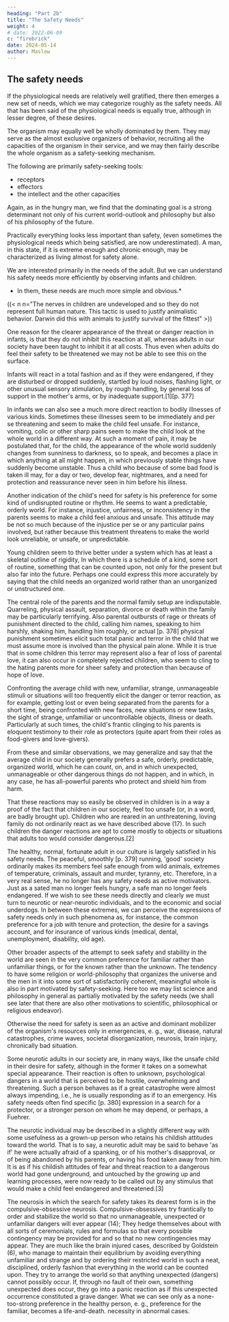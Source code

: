 ```yaml
---
heading: "Part 2b"
title: "The Safety Needs"
weight: 4
# date: 2022-06-09
c: "firebrick"
date: 2024-05-14
author: Maslow
---
```



## The safety needs

If the physiological needs are relatively well gratified, there then emerges a new set of needs, which we may categorize roughly as the safety needs. All that has been said of the physiological needs is equally true, although in lesser degree, of these desires.

The organism may equally well be wholly dominated by them. They may serve as the almost exclusive organizers of behavior, recruiting all the capacities of the organism in their service, and we may then fairly describe the whole organism as a safety-seeking mechanism.



The following are primarily safety-seeking tools:
- receptors
- effectors
- the intellect and the other capacities

Again, as in the hungry man, we find that the dominating goal is a strong determinant not only of his current world-outlook and philosophy but also of his philosophy of the future.

Practically everything looks less important than safety, (even sometimes the physiological needs which being satisfied, are now underestimated). A man, in this state, if it is extreme enough and chronic enough, may be characterized as living almost for safety alone.

We are interested primarily in the needs of the adult. But we can understand his safety needs more efficiently by observing infants and children.
- In them, these needs are much more simple and obvious.*

((< n n="The nerves in children are undeveloped and so they do not represent full human nature. This tactic is used to justify animalistic behavior. Darwin did this with animals to justify survival of the fittest" >))


One reason for the clearer appearance of the threat or danger reaction in infants, is that they do not inhibit this reaction at all, whereas adults in our society have been taught to inhibit it at all costs. Thus even when adults do feel their safety to be threatened we may not be able to see this on the surface. 

Infants will react in a total fashion and as if they were endangered, if they are disturbed or dropped suddenly, startled by loud noises, flashing light, or other unusual sensory stimulation, by rough handling, by general loss of support in the mother's arms, or by inadequate support.[1][p. 377]

In infants we can also see a much more direct reaction to bodily illnesses of various kinds. Sometimes these illnesses seem to be immediately and per se threatening and seem to make the child feel unsafe. For instance, vomiting, colic or other sharp pains seem to make the child look at the whole world in a different way. At such a moment of pain, it may be postulated that, for the child, the appearance of the whole world suddenly changes from sunniness to darkness, so to speak, and becomes a place in which anything at all might happen, in which previously stable things have suddenly become unstable. Thus a child who because of some bad food is taken ill may, for a day or two, develop fear, nightmares, and a need for protection and reassurance never seen in him before his illness.

Another indication of the child's need for safety is his preference for some kind of undisrupted routine or rhythm. He seems to want a predictable, orderly world. For instance, injustice, unfairness, or inconsistency in the parents seems to make a child feel anxious and unsafe. This attitude may be not so much because of the injustice per se or any particular pains involved, but rather because this treatment threatens to make the world look unreliable, or unsafe, or unpredictable.

Young children seem to thrive better under a system which has at least a skeletal outline of rigidity, In which there is a schedule of a kind, some sort of routine, something that can be counted upon, not only for the present but also far into the future. Perhaps one could express this more accurately by saying that the child needs an organized world rather than an unorganized or unstructured one.

The central role of the parents and the normal family setup are indisputable. Quarreling, physical assault, separation, divorce or death within the family may be particularly terrifying. Also parental outbursts of rage or threats of punishment directed to the child, calling him names, speaking to him harshly, shaking him, handling him roughly, or actual [p. 378] physical punishment sometimes elicit such total panic and terror in the child that we must assume more is involved than the physical pain alone. While it is true that in some children this terror may represent also a fear of loss of parental love, it can also occur in completely rejected children, who seem to cling to the hating parents more for sheer safety and protection than because of hope of love.

Confronting the average child with new, unfamiliar, strange, unmanageable stimuli or situations will too frequently elicit the danger or terror reaction, as for example, getting lost or even being separated from the parents for a short time, being confronted with new faces, new situations or new tasks, the sight of strange, unfamiliar or uncontrollable objects, illness or death. Particularly at such times, the child's frantic clinging to his parents is eloquent testimony to their role as protectors (quite apart from their roles as food-givers and love-givers).

From these and similar observations, we may generalize and say that the average child in our society generally prefers a safe, orderly, predictable, organized world, which he can count, on, and in which unexpected, unmanageable or other dangerous things do not happen, and in which, in any case, he has all-powerful parents who protect and shield him from harm.

That these reactions may so easily be observed in children is in a way a proof of the fact that children in our society, feel too unsafe (or, in a word, are badly brought up). Children who are reared in an unthreatening, loving family do not ordinarily react as we have described above (17). In such children the danger reactions are apt to come mostly to objects or situations that adults too would consider dangerous.[2]

The healthy, normal, fortunate adult in our culture is largely satisfied in his safety needs. The peaceful, smoothly [p. 379] running, 'good' society ordinarily makes its members feel safe enough from wild animals, extremes of temperature, criminals, assault and murder, tyranny, etc. Therefore, in a very real sense, he no longer has any safety needs as active motivators. Just as a sated man no longer feels hungry, a safe man no longer feels endangered. If we wish to see these needs directly and clearly we must turn to neurotic or near-neurotic individuals, and to the economic and social underdogs. In between these extremes, we can perceive the expressions of safety needs only in such phenomena as, for instance, the common preference for a job with tenure and protection, the desire for a savings account, and for insurance of various kinds (medical, dental, unemployment, disability, old age).

Other broader aspects of the attempt to seek safety and stability in the world are seen in the very common preference for familiar rather than unfamiliar things, or for the known rather than the unknown. The tendency to have some religion or world-philosophy that organizes the universe and the men in it into some sort of satisfactorily coherent, meaningful whole is also in part motivated by safety-seeking. Here too we may list science and philosophy in general as partially motivated by the safety needs (we shall see later that there are also other motivations to scientific, philosophical or religious endeavor).

Otherwise the need for safety is seen as an active and dominant mobilizer of the organism's resources only in emergencies, e. g., war, disease, natural catastrophes, crime waves, societal disorganization, neurosis, brain injury, chronically bad situation.

Some neurotic adults in our society are, in many ways, like the unsafe child in their desire for safety, although in the former it takes on a somewhat special appearance. Their reaction is often to unknown, psychological dangers in a world that is perceived to be hostile, overwhelming and threatening. Such a person behaves as if a great catastrophe were almost always impending, i.e., he is usually responding as if to an emergency. His safety needs often find specific [p. 380] expression in a search for a protector, or a stronger person on whom he may depend, or perhaps, a Fuehrer.

The neurotic individual may be described in a slightly different way with some usefulness as a grown-up person who retains his childish attitudes toward the world. That is to say, a neurotic adult may be said to behave 'as if' he were actually afraid of a spanking, or of his mother's disapproval, or of being abandoned by his parents, or having his food taken away from him. It is as if his childish attitudes of fear and threat reaction to a dangerous world had gone underground, and untouched by the growing up and learning processes, were now ready to be called out by any stimulus that would make a child feel endangered and threatened.[3]

The neurosis in which the search for safety takes its dearest form is in the compulsive-obsessive neurosis. Compulsive-obsessives try frantically to order and stabilize the world so that no unmanageable, unexpected or unfamiliar dangers will ever appear (14); They hedge themselves about with all sorts of ceremonials, rules and formulas so that every possible contingency may be provided for and so that no new contingencies may appear. They are much like the brain injured cases, described by Goldstein (6), who manage to maintain their equilibrium by avoiding everything unfamiliar and strange and by ordering their restricted world in such a neat, disciplined, orderly fashion that everything in the world can be counted upon. They try to arrange the world so that anything unexpected (dangers) cannot possibly occur. If, through no fault of their own, something unexpected does occur, they go into a panic reaction as if this unexpected occurrence constituted a grave danger. What we can see only as a none-too-strong preference in the healthy person, e. g., preference for the familiar, becomes a life-and-death. necessity in abnormal cases.


